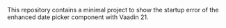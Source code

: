 This repository contains a minimal project to show the startup error of the enhanced date picker component with Vaadin 21.
